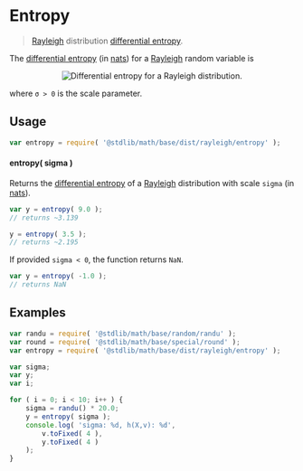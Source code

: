 # Entropy

> [Rayleigh][rayleigh] distribution [differential entropy][entropy].


<!-- Section to include introductory text. Make sure to keep an empty line after the intro `section` element and another before the `/section` close. -->

<section class="intro">

The [differential entropy][entropy] (in [nats][nats]) for a [Rayleigh][rayleigh] random variable is

<!-- <equation class="equation" label="eq:entropy" align="center" raw="h\left( X \right) = 1+\ln \left({\frac {\sigma }{\sqrt {2}}}\right)+{\frac {\gamma }{2}}" alt="Differential entropy for a Rayleigh distribution."> -->

<div class="equation" align="center" data-raw-text="h\left( X \right) = 1+\ln \left({\frac {\sigma }{\sqrt {2}}}\right)+{\frac {\gamma }{2}}" data-equation="eq:entropy">
    <img src="" alt="Differential entropy for a Rayleigh distribution.">
    <br>
</div>

<!-- </equation> -->

where `σ > 0` is the scale parameter.

</section>

<!-- /.intro -->

<!-- Package usage documentation. -->

<section class="usage">

## Usage

``` javascript
var entropy = require( '@stdlib/math/base/dist/rayleigh/entropy' );
```

#### entropy( sigma )

Returns the [differential entropy][entropy] of a [Rayleigh][rayleigh] distribution with scale `sigma` (in [nats][nats]).

``` javascript
var y = entropy( 9.0 );
// returns ~3.139

y = entropy( 3.5 );
// returns ~2.195
```

If provided `sigma < 0`, the function returns `NaN`.

``` javascript
var y = entropy( -1.0 );
// returns NaN
```

</section>

<!-- /.usage -->

<!-- Package usage notes. Make sure to keep an empty line after the `section` element and another before the `/section` close. -->

<section class="notes">

</section>

<!-- /.notes -->

<!-- Package usage examples. -->

<section class="examples">

## Examples

``` javascript
var randu = require( '@stdlib/math/base/random/randu' );
var round = require( '@stdlib/math/base/special/round' );
var entropy = require( '@stdlib/math/base/dist/rayleigh/entropy' );

var sigma;
var y;
var i;

for ( i = 0; i < 10; i++ ) {
    sigma = randu() * 20.0;
    y = entropy( sigma );
    console.log( 'sigma: %d, h(X,v): %d',
        v.toFixed( 4 ),
        y.toFixed( 4 )
    );
}
```

</section>

<!-- /.examples -->

<!-- Section to include cited references. If references are included, add a horizontal rule *before* the section. Make sure to keep an empty line after the `section` element and another before the `/section` close. -->

<section class="references">

</section>

<!-- /.references -->

<!-- Section for all links. Make sure to keep an empty line after the `section` element and another before the `/section` close. -->

<section class="links">

[rayleigh]: https://en.wikipedia.org/wiki/Student%27s_t-distribution
[entropy]: https://en.wikipedia.org/wiki/Entropy_%28information_theory%29
[nats]: https://en.wikipedia.org/wiki/Nat_%28unit%29

</section>

<!-- /.links -->
